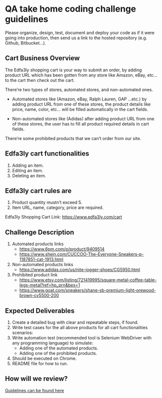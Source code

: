 QA take home coding challenge guidelines
===============================================

Please organize, design, test, document and deploy your code as if it were
going into production, then send us a link to the hosted repository (e.g.
Github, Bitbucket...).


Cart Business Overview
----------------------

The Edfa3ly shopping cart is your way to submit an order, by adding product URL which has been gotten from any store like Amazon, eBay, etc… to the cart then check out the cart.

There’re two types of stores, automated stores, and non-automated ones.
* Automated stores like (Amazon, eBay, Ralph Lauren, GAP …etc.) by adding product URL from one of these stores, the product details like price, name, color, etc… will be filled automatically in the cart fields.

* Non-automated stores like (Adidas) after adding product URL from one of these stores, the user has to fill all product required details in cart fields.

There’re some prohibited products that we can’t order from our site.


Edfa3ly cart functionalities
----------------------------

   1. Adding an item.
   1. Editing an item.
   1. Deleting an item.
   
Edfa3ly cart rules are
----------------------
   
   1. Product quantity mustn’t exceed 5.
   1. Item URL, name, category, price are required.



Edfa3ly Shopping Cart Link: https://www.edfa3ly.com/cart


Challenge Description
---------------------
1. Automated products links
	* https://www.6pm.com/p/product/9409514
	* https://www.shein.com/CUCCOO-The-Everyone-Sneakers-p-1187851-cat-1913.html
1. Non-automated products links
	* https://www.adidas.com/us/nite-jogger-shoes/CG5950.html
1. Prohibited product link
	* https://www.etsy.com/listing/721419995/square-metal-coffee-table-legs-metal?ref=hp_prn&bes=1
    * https://www.goat.com/sneakers/shane-sb-premium-light-orewood-brown-cv5500-200
  
Expected Deliverables
---------------------

1. Create a detailed bug with clear and repeatable steps, if found.
1. Write test cases for the all above products for all cart functionalities scenarios:
1. Write automation test (recommended tool is Selenium WebDriver with any programming language) to simulate: 
	* Adding one of the automated products.
	* Adding one of the prohibited products.
1. Should be executed on Chrome.
1. README file for how to run.
 
How will we review?
-------------------
 
[Guidelines can be found here](README.md)
